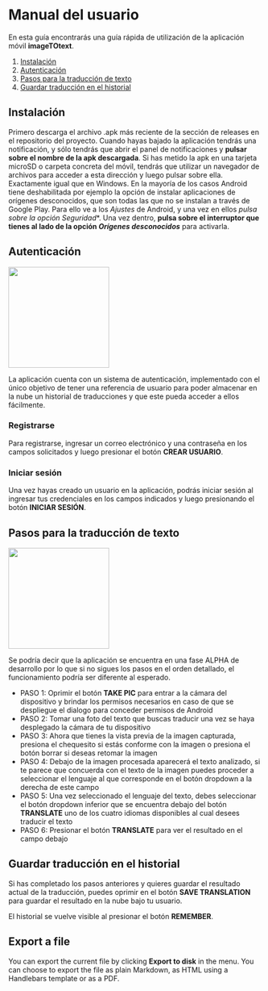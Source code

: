 # Manual del usuario

En esta guía encontrarás una guía rápida de utilización de la aplicación móvil **imageTOtext**.

 1. [Instalación](#instalación)
 2.  [Autenticación](#autenticación)
 3. [Pasos para la traducción de texto](#pasos-para-la-traducci%C3%B3n-de-texto)
 4. [Guardar traducción en el historial](#guardar-traducci%C3%B3n-en-el-historial)
 
## Instalación

Primero descarga el archivo .apk más reciente de la sección de releases en el repositorio del proyecto.
Cuando hayas bajado la aplicación tendrás una notificación, y sólo tendrás que abrir el panel de notificaciones y **pulsar sobre el nombre de la apk descargada**. Si has metido la apk en una tarjeta microSD o carpeta concreta del móvil, tendrás que utilizar un navegador de archivos para acceder a esta dirección y luego pulsar sobre ella. Exactamente igual que en Windows.
En la mayoría de los casos Android tiene deshabilitada por ejemplo la opción de instalar aplicaciones de orígenes desconocidos, que son todas las que no se instalan a través de Google Play. Para ello ve a los _Ajustes_ de Android, y una vez en ellos *pulsa sobre la opción *Seguridad***.
Una vez dentro, **pulsa sobre el interruptor que tienes al lado de la opción  _Orígenes desconocidos_** para activarla.

## Autenticación

<img src="https://user-images.githubusercontent.com/54408047/177633236-a2896f15-5ae5-4652-a829-cfa239daf137.jpeg" width="200">

La aplicación cuenta con un sistema de autenticación, implementado con el único objetivo de tener una referencia de usuario para poder almacenar en la nube un historial de traducciones y que este pueda acceder a ellos fácilmente.

### Registrarse 
Para registrarse, ingresar un correo electrónico y una contraseña en los campos solicitados y luego presionar el botón **CREAR USUARIO**.

### Iniciar sesión
Una vez hayas creado un usuario en la aplicación, podrás iniciar sesión al ingresar tus credenciales en los campos indicados y luego presionando el botón **INICIAR SESIÓN**.

## Pasos para la traducción de texto

<img src="https://user-images.githubusercontent.com/54408047/177633921-25af9b4b-7073-4050-9e5d-449e78d91171.jpeg" width="200">

Se podría decir que la aplicación se encuentra en una fase ALPHA de desarrollo por lo que si no sigues los pasos en el orden detallado, el funcionamiento podría ser diferente al esperado.

 - PASO 1: Oprimir el botón **TAKE PIC** para entrar a la cámara del dispositivo y brindar los permisos necesarios en caso de que se despliegue el dialogo para conceder permisos de Android 
 - PASO 2: Tomar una foto del texto que buscas traducir una vez se haya desplegado la cámara de tu dispositivo 
 - PASO 3: Ahora que tienes la vista previa de la imagen capturada, presiona el chequesito si estás conforme con la imagen o presiona el botón borrar si deseas retomar la imagen
 - PASO 4: Debajo de la imagen procesada aparecerá el texto analizado, si te parece que concuerda con el texto de la imagen puedes proceder a seleccionar el lenguaje al que corresponde en el botón dropdown a la derecha de este campo
 - PASO 5: Una vez seleccionado el lenguaje del texto, debes seleccionar el botón dropdown inferior que se encuentra debajo del botón **TRANSLATE** uno de los cuatro idiomas disponibles al cual desees traducir el texto
 - PASO 6: Presionar el botón **TRANSLATE** para ver el resultado en el campo debajo

## Guardar traducción en el historial

Si has completado los pasos anteriores y quieres guardar el resultado actual de la traducción, puedes oprimir en el botón **SAVE TRANSLATION** para guardar el resultado en la nube bajo tu usuario.

El historial se vuelve visible al presionar el botón **REMEMBER**.

## Export a file

You can export the current file by clicking **Export to disk** in the menu. You can choose to export the file as plain Markdown, as HTML using a Handlebars template or as a PDF.

